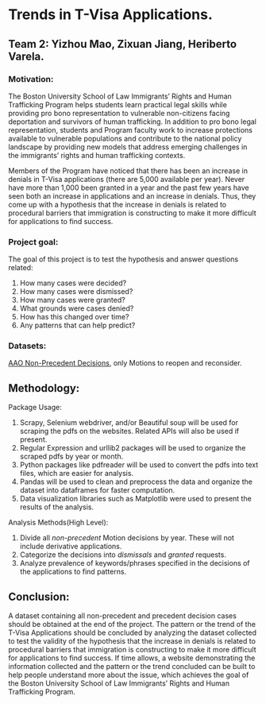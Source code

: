 # Trends in T-Visa Applications.
## Team 2: Yizhou Mao, Zixuan Jiang, Heriberto Varela.
### Motivation:
The Boston University School of Law Immigrants’ Rights and Human Trafficking Program helps students learn practical legal skills while providing pro bono representation to vulnerable non-citizens facing deportation and survivors of human trafficking. In addition to pro bono legal representation, students and Program faculty work to increase protections available to vulnerable populations and contribute to the national policy landscape by providing new models that address emerging challenges in the immigrants’ rights and human trafficking contexts.

Members of the Program have noticed that there has been an increase in denials in T-Visa applications (there are 5,000 available per year). Never have more than 1,000 been granted in a year and the past few years have seen both an increase in applications and an increase in denials. Thus, they come up with a hypothesis that the increase in denials is related to procedural barriers that immigration is constructing to make it more difficult for applications to find success.

### Project goal:
The goal of this project is to test the hypothesis and answer questions related:
  1. How many cases were decided?
  2. How many cases were dismissed?
  3. How many cases were granted?
  4. What grounds were cases denied?
  5. How has this changed over time?
  6. Any patterns that can help predict?

### Datasets: 
[AAO Non-Precedent Decisions](https://drive.google.com/drive/folders/1NNM6waXRsR6H6CXdompU1gGU9ZDfX-uh), only Motions to reopen and reconsider.

## Methodology:
Package Usage:
  1. Scrapy, Selenium webdriver, and/or Beautiful soup will be used for scraping the pdfs on the websites. Related APIs will also be used if present.
  2. Regular Expression and urllib2 packages will be used to organize the scraped pdfs by year or month.
  3. Python packages like pdfreader will be used to convert the pdfs into text files, which are easier for analysis.
  5. Pandas will be used to clean and preprocess the data and organize the dataset into dataframes for faster computation.
  6. Data visualization libraries such as Matplotlib were used to present the results of the analysis. 

Analysis Methods(High Level):
  1. Divide all *non-precedent* Motion decisions by year. These will not include derivative applications.
  2. Categorize the decisions into *dismissals* and *granted* requests. 
  3. Analyze prevalence of keywords/phrases specified in the decisions of the applications to find patterns.  
  
## Conclusion:
  A dataset containing all non-precedent and precedent decision cases should be obtained at the end of the project. The pattern or the trend of the T-Visa Applications should be concluded by analyzing the dataset collected to test the validity of the hypothesis that the increase in denials is related to procedural barriers that immigration is constructing to make it more difficult for applications to find success. If time allows, a website demonstrating the information collected and the pattern or the trend concluded can be built to help people understand more about the issue, which achieves the goal of the Boston University School of Law Immigrants’ Rights and Human Trafficking Program.
